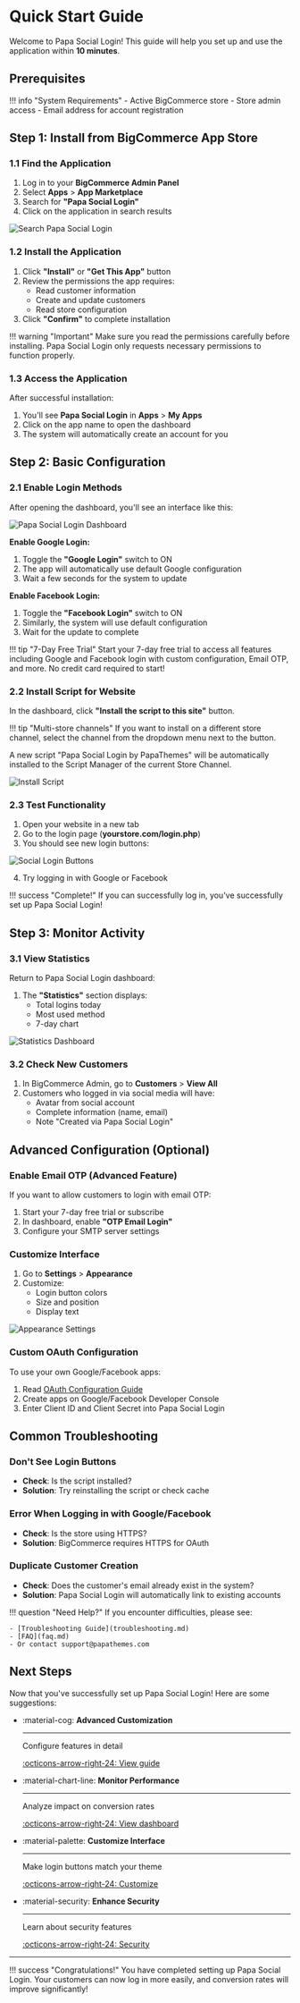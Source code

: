 # Quick Start Guide

Welcome to Papa Social Login! This guide will help you set up and use the application within **10 minutes**.

## Prerequisites

!!! info "System Requirements"
    - Active BigCommerce store
    - Store admin access
    - Email address for account registration

## Step 1: Install from BigCommerce App Store

### 1.1 Find the Application

1. Log in to your **BigCommerce Admin Panel**
2. Select **Apps** > **App Marketplace**
3. Search for **"Papa Social Login"**
4. Click on the application in search results

![Search Papa Social Login](assets/images/app-store-search.png)

### 1.2 Install the Application

1. Click **"Install"** or **"Get This App"** button
2. Review the permissions the app requires:
   - Read customer information
   - Create and update customers
   - Read store configuration
3. Click **"Confirm"** to complete installation

!!! warning "Important"
    Make sure you read the permissions carefully before installing. Papa Social Login only requests necessary permissions to function properly.

### 1.3 Access the Application

After successful installation:

1. You'll see **Papa Social Login** in **Apps** > **My Apps**
2. Click on the app name to open the dashboard
3. The system will automatically create an account for you

## Step 2: Basic Configuration

### 2.1 Enable Login Methods

After opening the dashboard, you'll see an interface like this:

![Papa Social Login Dashboard](assets/images/dashboard.png)

**Enable Google Login:**

1. Toggle the **"Google Login"** switch to ON
2. The app will automatically use default Google configuration
3. Wait a few seconds for the system to update

**Enable Facebook Login:**

1. Toggle the **"Facebook Login"** switch to ON
2. Similarly, the system will use default configuration
3. Wait for the update to complete

!!! tip "7-Day Free Trial"
    Start your 7-day free trial to access all features including Google and Facebook login with custom configuration, Email OTP, and more. No credit card required to start!

### 2.2 Install Script for Website

In the dashboard, click **"Install the script to this site"** button.

!!! tip "Multi-store channels"
    If you want to install on a different store channel, select the channel from the dropdown menu next to the button.

A new script "Papa Social Login by PapaThemes" will be automatically installed to the Script Manager of the current Store Channel.

![Install Script](assets/images/install-script.png)

### 2.3 Test Functionality

1. Open your website in a new tab
2. Go to the login page (**yourstore.com/login.php**)
3. You should see new login buttons:

![Social Login Buttons](assets/images/login-buttons.png)

4. Try logging in with Google or Facebook

!!! success "Complete!"
    If you can successfully log in, you've successfully set up Papa Social Login!

## Step 3: Monitor Activity

### 3.1 View Statistics

Return to Papa Social Login dashboard:

1. The **"Statistics"** section displays:
   - Total logins today
   - Most used method
   - 7-day chart

![Statistics Dashboard](assets/images/statistics.png)

### 3.2 Check New Customers

1. In BigCommerce Admin, go to **Customers** > **View All**
2. Customers who logged in via social media will have:
   - Avatar from social account
   - Complete information (name, email)
   - Note "Created via Papa Social Login"

## Advanced Configuration (Optional)

### Enable Email OTP (Advanced Feature)

If you want to allow customers to login with email OTP:

1. Start your 7-day free trial or subscribe
2. In dashboard, enable **"OTP Email Login"**
3. Configure your SMTP server settings

### Customize Interface

1. Go to **Settings** > **Appearance**
2. Customize:
   - Login button colors
   - Size and position
   - Display text

![Appearance Settings](assets/images/appearance-settings.png)

### Custom OAuth Configuration

To use your own Google/Facebook apps:

1. Read [OAuth Configuration Guide](configuration.md)
2. Create apps on Google/Facebook Developer Console
3. Enter Client ID and Client Secret into Papa Social Login

## Common Troubleshooting

### Don't See Login Buttons

- **Check**: Is the script installed?
- **Solution**: Try reinstalling the script or check cache

### Error When Logging in with Google/Facebook

- **Check**: Is the store using HTTPS?
- **Solution**: BigCommerce requires HTTPS for OAuth

### Duplicate Customer Creation

- **Check**: Does the customer's email already exist in the system?
- **Solution**: Papa Social Login will automatically link to existing accounts

!!! question "Need Help?"
    If you encounter difficulties, please see:
    
    - [Troubleshooting Guide](troubleshooting.md)
    - [FAQ](faq.md)
    - Or contact support@papathemes.com

## Next Steps

Now that you've successfully set up Papa Social Login! Here are some suggestions:

<div class="grid cards" markdown>

-   :material-cog: **Advanced Customization**

    ---

    Configure features in detail

    [:octicons-arrow-right-24: View guide](configuration.md)

-   :material-chart-line: **Monitor Performance**

    ---

    Analyze impact on conversion rates

    [:octicons-arrow-right-24: View dashboard](management/dashboard.md)

-   :material-palette: **Customize Interface**

    ---

    Make login buttons match your theme

    [:octicons-arrow-right-24: Customize](advanced/customization.md)

-   :material-security: **Enhance Security**

    ---

    Learn about security features

    [:octicons-arrow-right-24: Security](advanced/security.md)

</div>

---

!!! success "Congratulations!"
    You have completed setting up Papa Social Login. Your customers can now log in more easily, and conversion rates will improve significantly!